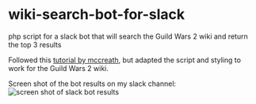 # wiki-search-bot-for-slack
php script for a slack bot that will search the Guild Wars 2 wiki and return the top 3 results

Followed this [tutorial by mccreath](https://github.com/mccreath/Wikipedia-Search-for-Slack/blob/master/docs/TUTORIAL.md), but adapted the script and styling to work for the Guild Wars 2 wiki.

Screen shot of the bot results on my slack channel:
![screen shot of slack bot results](http://www.llcossette.com/slackbot.png)
